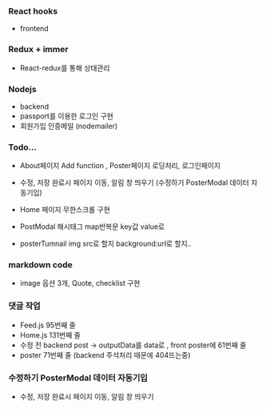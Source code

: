 ### React hooks 
- frontend
### Redux + immer
- React-redux를 통해 상태관리 
### Nodejs
- backend
- passport를 이용한 로그인 구현
- 회원가입 인증메일 (nodemailer)





### Todo... 
- About페이지 Add function , Poster페이지 로딩처리, 로그인페이지 
- 수정, 저장 완료시 페이지 이동, 알림 창 띄우기 (수정하기 PosterModal 데이터 자동기입)
- Home 페이지 무한스크롤 구현


- PostModal 해시태그 map반복문 key값 value로
- posterTumnail img src로 할지 background:url로 할지..



### markdown code

- image 옵션 3개, Quote, checklist 구현

### 댓글 작업
- Feed.js 95번째 줄
- Home.js 131번째 줄
- 수정 전 backend post -> outputData를 data로 , front poster에 61번째 줄
- poster 71번째 줄 (backend 주석처리 때문에 404뜨는중)


### 수정하기 PosterModal 데이터 자동기입
- 수정, 저장 완료시 페이지 이동, 알림 창 띄우기